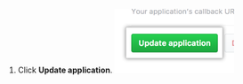 1. Click **Update application**. ![Button to update the application](/assets/images/oauth-apps/oauth_apps_update_application.png)
